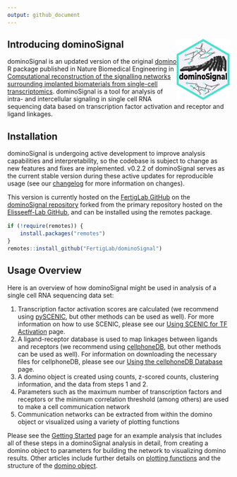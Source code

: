 ```yaml
---
output: github_document
---
```


<!-- index.md is generated from index.Rmd. Please edit that file -->



## Introducing dominoSignal <a href="https://fertiglab.github.io/dominoSignal/"><img src="man/figures/logo.svg" align="right" height="138" style="float:right; height:138px;" alt="dominoSignal logo" /></a>

dominoSignal is an updated version of the original [domino](https://github.com/Elisseeff-Lab/domino) R package published in Nature Biomedical Engineering in [Computational reconstruction of the signalling networks surrounding implanted biomaterials from single-cell transcriptomics](https://doi.org/10.1038/s41551-021-00770-5). dominoSignal is a tool for analysis of intra- and intercellular signaling in single cell RNA sequencing data based on transcription factor activation and receptor and ligand linkages.

## Installation

dominoSignal is undergoing active development to improve analysis capabilities and interpretability, so the codebase is subject to change as new features and fixes are implemented. v0.2.2 of dominoSignal serves as the current stable version during these active updates for reproducible usage (see our [changelog](news/index.html) for more information on changes).

This version is currently hosted on the [FertigLab GitHub](https://github.com/FertigLab) on the [dominoSignal repository](https://github.com/FertigLab/dominoSignal) forked from the primary repository hosted on the [Elisseeff-Lab GitHub](https://github.com/Elisseeff-Lab/domino), and can be installed using the remotes package.


```r
if (!require(remotes)) {
    install.packages("remotes")
}
remotes::install_github("FertigLab/dominoSignal")
```

## Usage Overview

Here is an overview of how dominoSignal might be used in analysis of a single cell RNA sequencing data set:

1. Transcription factor activation scores are calculated (we recommend using [pySCENIC](https://pyscenic.readthedocs.io/en/latest/), but other methods can be used as well). For more information on how to use SCENIC, please see our [Using SCENIC for TF Activation](vignette("articles/scenic_vignette")) page.
2. A ligand-receptor database is used to map linkages between ligands and receptors (we recommend using [cellphoneDB](https://www.cellphonedb.org/), but other methods can be used as well). For information on downloading the necessary files for cellphoneDB, please see our [Using the cellphoneDB Database](vignette("articles/cellphonedb_vignette")) page.
3. A domino object is created using counts, z-scored counts, clustering information, and the data from steps 1 and 2.
4. Parameters such as the maximum number of transcription factors and receptors or the minimum correlation threshold (among others) are used to make a cell communication network
5. Communication networks can be extracted from within the domino object or visualized using a variety of plotting functions

Please see the [Getting Started](vignette("dominoSignal")) page for an example analysis that includes all of these steps in a dominoSignal analysis in detail, from creating a domino object to parameters for building the network to visualizing domino results. Other articles include further details on [plotting functions](vignette("plotting_vignette")) and the structure of the [domino object](vignette("domino_object_vignette")).
